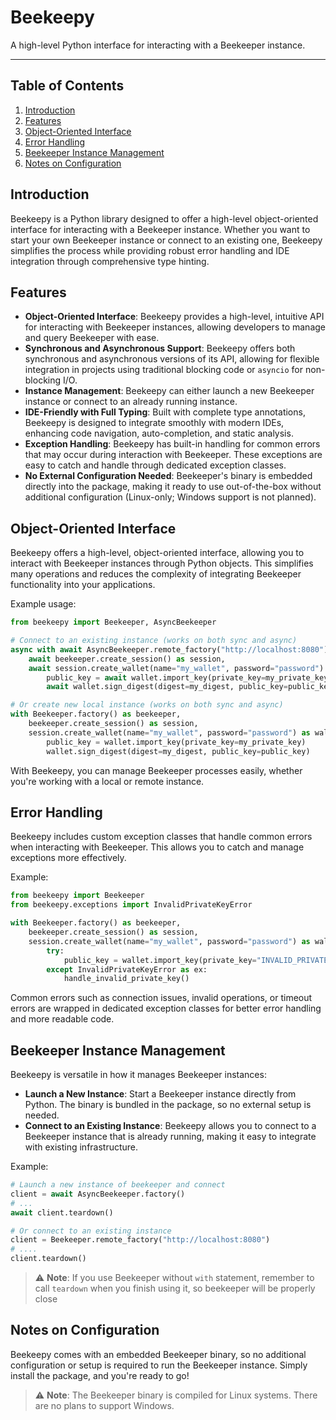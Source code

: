# Beekeepy

A high-level Python interface for interacting with a Beekeeper instance.

---

## Table of Contents

1. [Introduction](#introduction)
2. [Features](#features)
3. [Object-Oriented Interface](#object-oriented-interface)
4. [Error Handling](#error-handling)
5. [Beekeeper Instance Management](#beekeeper-instance-management)
6. [Notes on Configuration](#notes-on-configuration)

## Introduction

Beekeepy is a Python library designed to offer a high-level object-oriented interface for interacting with a Beekeeper instance. Whether you want to start your own Beekeeper instance or connect to an existing one, Beekeepy simplifies the process while providing robust error handling and IDE integration through comprehensive type hinting.

## Features

- **Object-Oriented Interface**: Beekeepy provides a high-level, intuitive API for interacting with Beekeeper instances, allowing developers to manage and query Beekeeper with ease.
- **Synchronous and Asynchronous Support**: Beekeepy offers both synchronous and asynchronous versions of its API, allowing for flexible integration in projects using traditional blocking code or `asyncio` for non-blocking I/O.
- **Instance Management**: Beekeepy can either launch a new Beekeeper instance or connect to an already running instance.
- **IDE-Friendly with Full Typing**: Built with complete type annotations, Beekeepy is designed to integrate smoothly with modern IDEs, enhancing code navigation, auto-completion, and static analysis.
- **Exception Handling**: Beekeepy has built-in handling for common errors that may occur during interaction with Beekeeper. These exceptions are easy to catch and handle through dedicated exception classes.
- **No External Configuration Needed**: Beekeeper's binary is embedded directly into the package, making it ready to use out-of-the-box without additional configuration (Linux-only; Windows support is not planned).

## Object-Oriented Interface

Beekeepy offers a high-level, object-oriented interface, allowing you to interact with Beekeeper instances through Python objects. This simplifies many operations and reduces the complexity of integrating Beekeeper functionality into your applications.

Example usage:

```python
from beekeepy import Beekeeper, AsyncBeekeeper

# Connect to an existing instance (works on both sync and async)
async with await AsyncBeekeeper.remote_factory("http://localhost:8080") as beekeeper,
    await beekeeper.create_session() as session,
    await session.create_wallet(name="my_wallet", password="password") as wallet:
        public_key = await wallet.import_key(private_key=my_private_key)
        await wallet.sign_digest(digest=my_digest, public_key=public_key)

# Or create new local instance (works on both sync and async)
with Beekeeper.factory() as beekeeper,
    beekeeper.create_session() as session,
    session.create_wallet(name="my_wallet", password="password") as wallet:
        public_key = wallet.import_key(private_key=my_private_key)
        wallet.sign_digest(digest=my_digest, public_key=public_key)
```

With Beekeepy, you can manage Beekeeper processes easily, whether you're working with a local or remote instance.

## Error Handling

Beekeepy includes custom exception classes that handle common errors when interacting with Beekeeper. This allows you to catch and manage exceptions more effectively.

Example:

```python
from beekeepy import Beekeeper
from beekeepy.exceptions import InvalidPrivateKeyError

with Beekeeper.factory() as beekeeper,
    beekeeper.create_session() as session,
    session.create_wallet(name="my_wallet", password="password") as wallet:
        try:
            public_key = wallet.import_key(private_key="INVALID_PRIVATE_KEY")
        except InvalidPrivateKeyError as ex:
            handle_invalid_private_key()
```

Common errors such as connection issues, invalid operations, or timeout errors are wrapped in dedicated exception classes for better error handling and more readable code.

## Beekeeper Instance Management

Beekeepy is versatile in how it manages Beekeeper instances:

- **Launch a New Instance**: Start a Beekeeper instance directly from Python. The binary is bundled in the package, so no external setup is needed.
- **Connect to an Existing Instance**: Beekeepy allows you to connect to a Beekeeper instance that is already running, making it easy to integrate with existing infrastructure.

Example:

```python
# Launch a new instance of beekeeper and connect
client = await AsyncBeekeeper.factory()
# ...
await client.teardown()

# Or connect to an existing instance
client = Beekeeper.remote_factory("http://localhost:8080")
# ....
client.teardown()
```

> :warning: **Note**: If you use Beekeeper without `with` statement, remember to call `teardown` when you finish using it, so beekeeper will be properly close

## Notes on Configuration

Beekeepy comes with an embedded Beekeeper binary, so no additional configuration or setup is required to run the Beekeeper instance. Simply install the package, and you're ready to go!

> :warning: **Note**: The Beekeeper binary is compiled for Linux systems. There are no plans to support Windows.
